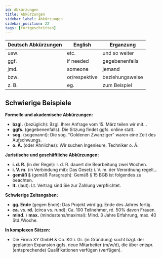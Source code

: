 ```yaml
---
id: Abkürzungen
title: Abkürzungen
sidebar_label: Abkürzungen
sidebar_position: 22
tags: [fortgeschritten]
---
```


| Deutsch Abkürzungen | English       | Erganzung       |
| ------------------- | ------------- | --------------- |
| usw.                | etc.          | und so weiter   |
| ggf.                | if needed     | gegebenenfalls  |
| jmd.                | someone       | jemand          |
| bzw.                | or/respektive | beziehungsweise |
| z. B.               | eg.           | zum Beispiel    |

## Schwierige Beispiele

**Formelle und akademische Abkürzungen:**

- **bzgl.** (bezüglich): Bzgl. Ihrer Anfrage vom 15. März teilen wir mit...
- **ggfs.** (gegebenenfalls): Die Sitzung findet ggfs. online statt.
- **sog.** (sogenannt): Die sog. "Goldenen Zwanziger" waren eine Zeit des Aufschwungs.
- **o. Ä.** (oder Ähnliches): Wir suchen Ingenieure, Techniker o. Ä.

**Juristische und geschäftliche Abkürzungen:**

- **i. d. R.** (in der Regel): I. d. R. dauert die Bearbeitung zwei Wochen.
- **i. V. m.** (in Verbindung mit): Das Gesetz i. V. m. der Verordnung regelt...
- **gemäß §** (gemäß Paragraph): Gemäß § 15 BGB ist folgendes zu beachten.
- **lt.** (laut): Lt. Vertrag sind Sie zur Zahlung verpflichtet.

**Schwierige Zeitangaben:**

- **gg. Ende** (gegen Ende): Das Projekt wird gg. Ende des Jahres fertig.
- **ca.** vs. **rd.** (circa vs. rund): Ca. 100 Teilnehmer, rd. 50% davon Frauen.
- **mind.** / **max.** (mindestens/maximal): Mind. 3 Jahre Erfahrung, max. 40 Std./Woche.

**In komplexen Sätzen:**

- Die Firma XY GmbH & Co. KG i. Gr. (in Gründung) sucht bzgl. der geplanten Expansion ggfs. neue Mitarbeiter (m/w/d), die über entspr. (entsprechende) Qualifikationen verfügen (verfügen).
